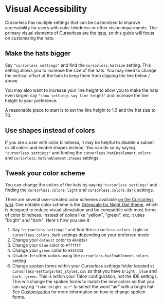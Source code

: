 # Visual Accessibility

Cursorless has multiple settings that can be customized to improve accessibility for users with color blindness or other vision impairments. The primary visual elements of Cursorless are the [hats](./README.md#decorated-symbol), so this guide will focus on customizing the hats.

## Make the hats bigger

Say `"cursorless settings"` and find the `cursorless.hatSize` setting. This setting allows you to increase the size of the hats. You may need to change the vertical offset of the hats to keep them from clipping the line below / above.

You may also want to increase your line height to allow you to make the hats even larger: say `"show settings say line height"` and increase the line height to your preference.

A reasonable place to start is to set the line height to 1.6 and the hat size to 70.

## Use shapes instead of colors

If you are a user with color blindness, it may be helpful to disable a subset or all colors and enable shapes instead. You can do so by saying `"cursorless settings"` and finding the `cursorless.hatEnablement.colors` and `cursorless.hatEnablement.shapes` settings.

## Tweak your color scheme

You can change the colors of the hats by saying `"cursorless settings"` and finding the `cursorless.colors.light` and `cursorless.colors.dark` settings.

There are several user-created color schemes available [on the Cursorless wiki](https://github.com/cursorless-dev/cursorless/wiki/Color-schemes). One notable color scheme is the [Greyscale for Night Owl theme](https://github.com/cursorless-dev/cursorless/wiki/Color-schemes#greyscale-for-night-owl-theme), which is designed to reduce visual stimulation and be compatible with most forms of color blindness. Instead of colors like "yellow", "green", etc, it uses "bright" and "dark". Here's how you use it:

1. Say `"cursorless settings"` and find the `cursorless.colors.light` or `cursorless.colors.dark` settings depending on your preferred mode
1. Change your `default` color to `#848384`
1. Change your `blue` color to `#ffffff`
1. Change your `green` color to `#333333`
1. Disable the other colors using the `cursorless.hatEnablement.colors` setting
1. Change spoken forms within your Cursorless settings folder located at `cursorless-settings/hat_styles.csv` so that you have `bright, blue` and `dark, green`. This is within your Talon configuration, not the IDE settings. This will change the spoken forms to match the new colors so that you can say eg `"take bright air"` to select the word "air" with a bright hat. See [Customization](./customization.md) for more information on how to change spoken forms.
